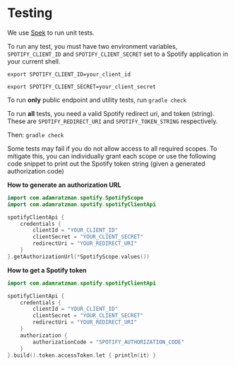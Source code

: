 # Testing

We use [Spek](https://github.com/spekframework/spek) to run unit tests. 

To run any test, you must have two environment variables, `SPOTIFY_CLIENT_ID` and `SPOTIFY_CLIENT_SECRET` set to a Spotify application in your current shell.

`export SPOTIFY_CLIENT_ID=your_client_id`

`export SPOTIFY_CLIENT_SECRET=your_client_secret`

To run **only** public endpoint and utility tests, run `gradle check`

To run **all** tests, you need a valid Spotify redirect uri, and token (string). These are `SPOTIFY_REDIRECT_URI` and `SPOTIFY_TOKEN_STRING` respectively.

Then: `gradle check`

Some tests may fail if you do not allow access to all required scopes. To mitigate this, you can individually grant 
each scope or use the following code snippet to print out the Spotify token string (given a generated authorization code)

**How to generate an authorization URL**
```kotlin
import com.adamratzman.spotify.SpotifyScope
import com.adamratzman.spotify.spotifyClientApi

spotifyClientApi {
    credentials {
        clientId = "YOUR_CLIENT_ID"
        clientSecret = "YOUR_CLIENT_SECRET"
        redirectUri = "YOUR_REDIRECT_URI"
    }
}.getAuthorizationUrl(*SpotifyScope.values())

```

**How to get a Spotify token**
```kotlin
import com.adamratzman.spotify.spotifyClientApi

spotifyClientApi {
    credentials {
        clientId = "YOUR_CLIENT_ID"
        clientSecret = "YOUR_CLIENT_SECRET"
        redirectUri = "YOUR_REDIRECT_URI"
    }
    authorization {
        authorizationCode = "SPOTIFY_AUTHORIZATION_CODE"
    }
}.build().token.accessToken.let { println(it) }
```
